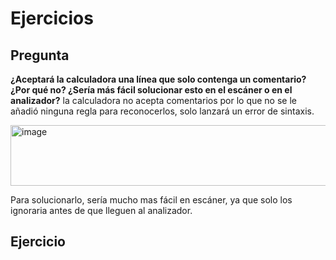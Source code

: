 # Ejercicios

## Pregunta

**¿Aceptará la calculadora una línea que solo contenga un comentario? ¿Por qué no? ¿Sería más fácil solucionar esto en el escáner o en el analizador?**
la calculadora no acepta comentarios por lo que no se le añadió ninguna regla para reconocerlos, solo lanzará un error de sintaxis.

<img width="791" height="97" alt="image" src="https://github.com/user-attachments/assets/b1fb1688-fad8-4e29-8586-d6eeb9134375" />

Para solucionarlo, sería mucho mas fácil en escáner, ya que solo los ignoraria antes de que lleguen al analizador.

## Ejercicio


